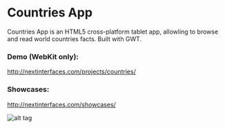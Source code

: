 Countries App
====

Countries App is an HTML5 cross-platform tablet app, allowling to browse and read world countries facts. Built with GWT.

### Demo (WebKit only):
http://nextinterfaces.com/projects/countries/

### Showcases:
http://nextinterfaces.com/showcases/

![alt tag](http://nextinterfaces.com/http4e-eclipse/wp-content/uploads/2011/07/gwt-mobile-HTML5-app-blackberry-playbook.png)

